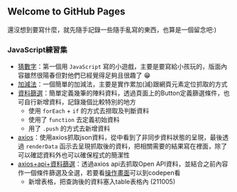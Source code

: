 ## Welcome to GitHub Pages

還沒想到要寫什麼，就先隨手記錄一些隨手亂寫的東西，也算是一個留念吧:)

### JavaScript練習集
- [猜數字](https://ericla.github.io/guessNumber/)：第一個用 `JavaScript` 寫的小遊戲，主要是要寫給小孩玩的，版面內容雖然很陽春但對他們已經覺得足夠且很趣了 😁
- [加減法](https://github.com/eRicla/ericla.github.io/tree/main/add_%26_subtract)：一個簡單的加減法，主要是實作累加(減)跟網頁元素定位抓取的方式
- [資料篩選](https://ericla.github.io/datafilter/index.html)：簡單定義幾筆的陣料資料，透過頁面上的Button定義篩選條件，也可自行新增資料，記錄幾個比較特別的地方
    - 使用 `forEach` + `if` 的方式去撈取及判斷資料
    - 使用了 `function` 去定義初始資料
    - 用了 `.push` 的方式去新增資料
- [axios](https://github.com/eRicla/ericla.github.io/tree/main/axios_Getdate)：使用axios抓取json資料，從中看到了非同步資料狀態的呈現，最後透過 `renderData` 函示去呈現抓取後的資料，把相關需要的結果寫在裡面，除了可以確認資料外也可以確保程式的簡潔性
- [axios+api+資料篩選](https://github.com/eRicla/ericla.github.io/tree/main/api_datafilter)：透過axios api去抓取Open API資料，並結合之前內容作一個條件篩選及全選，若要看[操作畫面](https://codepen.io/ericla/pen/BaZeYmJ?editors=0010)可以到codepen看
    - 新增表格，把查詢後的資料塞入table表格內 (211005)  